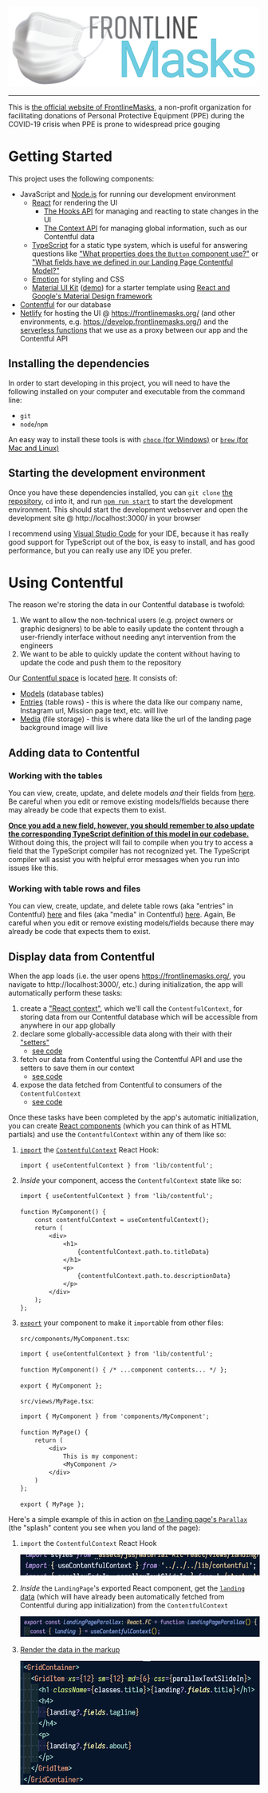 ![FrontlineMasks](src/assets/img/readme/navbar-logo.png)

---

This is [the official website of FrontlineMasks](https://frontlinemasks.org/), a non-profit organization for facilitating donations of Personal Protective Equipment (PPE) during the COVID-19 crisis when PPE is prone to widespread price gouging

# Getting Started

This project uses the following components:
- JavaScript and [Node.js](https://nodejs.org/) for running our development environment
    - [React](https://reactjs.org/) for rendering the UI
        - [The Hooks API](https://reactjs.org/docs/hooks-intro.html) for managing and reacting to state changes in the UI
        - [The Context API](https://reactjs.org/docs/context.html) for managing global information, such as our Contentful data
    - [TypeScript](https://www.typescriptlang.org/) for a static type system, which is useful for answering questions like ["What properties does the `Button` component use?"](https://github.com/btoo/frontline-masks/blob/develop/src/components/CustomButtons/Button.tsx) or ["What fields have we defined in our Landing Page Contentful Model?"](https://github.com/btoo/frontline-masks/blob/develop/src/types.d.ts#L54-L66)
    - [Emotion](https://emotion.sh/) for styling and CSS
    - [Material UI Kit](https://demos.creative-tim.com/material-kit-react/#/documentation/tutorial) ([demo](https://demos.creative-tim.com/material-kit-react/#/)) for a starter template using [React and Google's Material Design framework](https://material-ui.com/)
- [Contentful](https://app.contentful.com/spaces/ab792hsrcg3y) for our database
- [Netlify](https://www.netlify.com/) for hosting the UI @ https://frontlinemasks.org/ (and other environments, e.g. https://develop.frontlinemasks.org/) and the [serverless functions](https://en.wikipedia.org/wiki/Serverless_computing) that we use as a proxy between our app and the Contentful API

## Installing the dependencies

In order to start developing in this project, you will need to have the following installed on your computer and executable from the command line:
- `git`
- `node`/`npm`

An easy way to install these tools is with [`choco` (for Windows)](https://chocolatey.org/docs/installation) or [`brew` (for Mac and Linux)](https://docs.brew.sh/Installation)

## Starting the development environment

Once you have these dependencies installed, you can `git clone` [the repository](https://github.com/btoo/frontline-masks), `cd` into it, and run [`npm run start`](https://github.com/btoo/frontline-masks/blob/develop/package.json#L52) to start the development environment. This should start the development webserver and open the development site @ http://localhost:3000/ in your browser

I recommend using [Visual Studio Code](https://code.visualstudio.com/) for your IDE, because it has really good support for TypeScript out of the box, is easy to install, and has good performance, but you can really use any IDE you prefer.

# Using Contentful

The reason we're storing the data in our Contentful database is twofold:
1. We want to allow the non-technical users (e.g. project owners or graphic designers) to be able to easily update the content through a user-friendly interface without needing anyt intervention from the engineers
2. We want to be able to quickly update the content without having to update the code and push them to the repository

Our [Contentful space](https://www.contentful.com/help/spaces-and-organizations/#what-are-spaces-and-organizations) is located [here](https://app.contentful.com/spaces/ab792hsrcg3y). It consists of:
- [Models](https://app.contentful.com/spaces/ab792hsrcg3y/content_types) (database tables)
- [Entries](https://app.contentful.com/spaces/ab792hsrcg3y/entries?id=hFVk7wgNJ9OV3wqY&order.fieldId=updatedAt&order.direction=descending&login=1&displayedFieldIds=contentType&displayedFieldIds=updatedAt&displayedFieldIds=author&already_authenticated=1) (table rows) - this is where the data like our company name, Instagram url, Mission page text, etc. will live
- [Media](https://app.contentful.com/spaces/ab792hsrcg3y/assets?id=ZEYKDX7pemdGA5cg&order.fieldId=updatedAt&order.direction=descending&displayedFieldIds=contentType&displayedFieldIds=updatedAt&displayedFieldIds=author&already_authenticated=1) (file storage) - this is where data like the url of the landing page background image will live

## Adding data to Contentful

### Working with the tables

You can view, create, update, and delete models _and_ their fields from [here](https://app.contentful.com/spaces/ab792hsrcg3y/content_types). Be careful when you edit or remove existing models/fields because there may already be code that expects them to exist.

[__Once you add a new field, however, you should remember to also update the corresponding TypeScript definition of this model in our codebase.__](https://github.com/btoo/frontline-masks/blob/develop/src/types.d.ts) Without doing this, the project will fail to compile when you try to access a field that the TypeScript compiler has not recognized yet. The TypeScript compiler will assist you with helpful error messages when you run into issues like this.

### Working with table rows and files

You can view, create, update, and delete table rows (aka "entries" in Contentful) [here](https://app.contentful.com/spaces/ab792hsrcg3y/entries?id=hFVk7wgNJ9OV3wqY&order.fieldId=updatedAt&order.direction=descending&login=1&displayedFieldIds=contentType&displayedFieldIds=updatedAt&displayedFieldIds=author&already_authenticated=1) and files (aka "media" in Contentful) [here](https://app.contentful.com/spaces/ab792hsrcg3y/assets?id=ZEYKDX7pemdGA5cg&order.fieldId=updatedAt&order.direction=descending&displayedFieldIds=contentType&displayedFieldIds=updatedAt&displayedFieldIds=author&already_authenticated=1). Again, Be careful when you edit or remove existing models/fields because there may already be code that expects them to exist.

## Display data from Contentful

When the app loads (i.e. the user opens https://frontlinemasks.org/, you navigate to http://localhost:3000/, etc.) during initialization, the app will automatically perform these tasks:
1. create a ["React context"](https://reactjs.org/docs/context.html), which we'll call the `ContentfulContext`, for storing data from our Contentful database which will be accessible from anywhere in our app globally
2. declare some globally-accessible data along with their with their ["setters"](https://en.wikipedia.org/wiki/Mutator_method)
    - [see code](https://github.com/btoo/frontline-masks/blob/develop/src/lib/contentful.tsx#L12-L14)
3. fetch our data from Contentful using the Contentful API and use the setters to save them in our context
    - [see code](https://github.com/btoo/frontline-masks/blob/develop/src/lib/contentful.tsx#L16-L31)
4. expose the data fetched from Contentful to consumers of the `ContentfulContext`
    - [see code](https://github.com/btoo/frontline-masks/blob/develop/src/lib/contentful.tsx#L47)

Once these tasks have been completed by the app's automatic initialization, you can create [React components](https://reactjs.org/docs/components-and-props.html#function-and-class-components) (which you can think of as HTML partials) and use the `ContentfulContext` within any of them like so:
1. [`import`](https://developer.mozilla.org/en-US/docs/Web/JavaScript/Reference/Statements/import) the [`ContentfulContext`](https://github.com/btoo/frontline-masks/blob/develop/src/lib/contentful.tsx#L56-L58) React Hook:
    ```tsx
    import { useContentfulContext } from 'lib/contentful';
    ```
2. _Inside_ your component, access the `ContentfulContext` state like so:
    ```tsx
    import { useContentfulContext } from 'lib/contentful';

    function MyComponent() {
        const contentfulContext = useContentfulContext();
        return (
            <div>
                <h1>
                    {contentfulContext.path.to.titleData}
                </h1>
                <p>
                    {contentfulContext.path.to.descriptionData}
                </p>
            </div>
        );
    };
    ```
3. [`export`](https://developer.mozilla.org/en-US/docs/web/javascript/reference/statements/export) your component to make it `import`able from other files:
    
    `src/components/MyComponent.tsx`:
    ```tsx
    import { useContentfulContext } from 'lib/contentful';

    function MyComponent() { /* ...component contents... */ };

    export { MyComponent };
    ```

    `src/views/MyPage.tsx`:
    ```tsx
    import { MyComponent } from 'components/MyComponent';

    function MyPage() {
        return (
            <div>
                This is my component:
                <MyComponent />
            </div>
        )
    };

    export { MyPage };
    ```

Here's a simple example of this in action on [the Landing page's `Parallax`](https://github.com/btoo/frontline-masks/blob/develop/src/views/LandingPage/Parallax/index.tsx) (the "splash" content you see when you land of the page):
1. `import` the `ContentfulContext` React Hook

    ![Import Contentful Context](src/assets/img/readme/import-contentful-context.png)

2. _Inside_ the `LandingPage`'s exported React component, get the [`landing` data](https://github.com/btoo/frontline-masks/blob/develop/src/lib/contentful.tsx#L14) (which will have already been automatically fetched from Contentful during app initialization) from the `ContentfulContext`

    ![Import Contentful Context](src/assets/img/readme/get-landing-data-from-context.png)

3. [Render the data in the markup](https://reactjs.org/docs/introducing-jsx.html)

    ![Render the data in the markup](src/assets/img/readme/render-data-in-markup.png)
